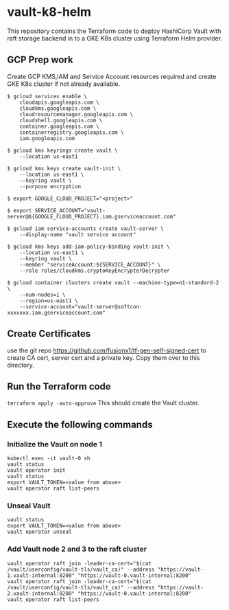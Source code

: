 # vault-k8-helm
This repository contains the Terraform code to deploy HashiCorp Vault with raft storage backend in to a GKE K8s cluster using Terraform Helm provider.

## GCP Prep work
Create GCP KMS,IAM and Service Account resources required and create GKE K8s cluster if not already available.

```
$ gcloud services enable \
    cloudapis.googleapis.com \
    cloudkms.googleapis.com \
    cloudresourcemanager.googleapis.com \
    cloudshell.googleapis.com \
    container.googleapis.com \
    containerregistry.googleapis.com \
    iam.googleapis.com

$ gcloud kms keyrings create vault \
    --location us-east1

$ gcloud kms keys create vault-init \
    --location us-east1 \
    --keyring vault \
    --purpose encryption

$ export GOOGLE_CLOUD_PROJECT="<project>"

$ export SERVICE_ACCOUNT="vault-server@${GOOGLE_CLOUD_PROJECT}.iam.gserviceaccount.com"

$ gcloud iam service-accounts create vault-server \
    --display-name "vault service account"

$ gcloud kms keys add-iam-policy-binding vault-init \
    --location us-east1 \
    --keyring vault \
    --member "serviceAccount:${SERVICE_ACCOUNT}" \
    --role roles/cloudkms.cryptoKeyEncrypterDecrypter

$ gcloud container clusters create vault --machine-type=n1-standard-2 \
    --num-nodes=1 \ 
    --region=us-east1 \
    --service-account="vault-server@softcon-xxxxxxx.iam.gserviceaccount.com"

```

## Create Certificates
use the git repo https://github.com/fusionx1/tf-gen-self-signed-cert to create CA cert, server cert and a private key. Copy them over to this directory.

## Run the Terraform code
```terraform apply -auto-approve```
This should create the Vault cluster.

## Execute the following commands

### Initialize the Vault on node 1
```
kubectl exec -it vault-0 sh
vault status
vault operator init
vault status
export VAULT_TOKEN=<value from above>
vault operator raft list-peers
```

### Unseal Vault
```
vault status
export VAULT_TOKEN=<value from above>
vault operator unseal
```

### Add Vault node 2 and 3 to the raft cluster
```
vault operator raft join -leader-ca-cert="$(cat /vault/userconfig/vault-tls/vault_ca)" --address "https://vault-1.vault-internal:8200" "https://vault-0.vault-internal:8200"
vault operator raft join -leader-ca-cert="$(cat /vault/userconfig/vault-tls/vault_ca)" --address "https://vault-2.vault-internal:8200" "https://vault-0.vault-internal:8200"
vault operator raft list-peers
```
